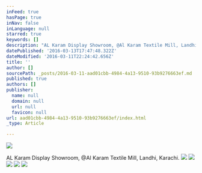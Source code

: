 ```yaml
---
inFeed: true
hasPage: true
inNav: false
inLanguage: null
starred: true
keywords: []
description: "AL Karam Display Showroom, @Al Karam Textile Mill, Landhi, Karachi.\_"
datePublished: '2016-03-13T17:47:48.322Z'
dateModified: '2016-03-11T22:24:42.656Z'
title: ''
author: []
sourcePath: _posts/2016-03-11-aad01cbb-4984-4a13-9510-93b9276663ef.md
published: true
authors: []
publisher:
  name: null
  domain: null
  url: null
  favicon: null
url: aad01cbb-4984-4a13-9510-93b9276663ef/index.html
_type: Article

---
```

![](https://the-grid-user-content.s3-us-west-2.amazonaws.com/79c875cf-ac65-4a29-98a0-523c41ad8624.jpg)

AL Karam Display Showroom, @Al Karam Textile Mill, Landhi, Karachi. ![](https://the-grid-user-content.s3-us-west-2.amazonaws.com/d519a3f8-c89e-45e8-a7c0-42ace238308b.jpg)
![](https://the-grid-user-content.s3-us-west-2.amazonaws.com/7a24a55f-e030-4219-a617-4c4e547e4c5d.jpg)
![](https://the-grid-user-content.s3-us-west-2.amazonaws.com/d8b95525-4661-4eca-a8f0-cdf046cfe796.jpg)
![](https://the-grid-user-content.s3-us-west-2.amazonaws.com/709a7129-d280-45bf-b509-952c5eab2271.jpg)
![](https://the-grid-user-content.s3-us-west-2.amazonaws.com/3f31d288-0aa8-44f1-8c38-3abecc7ddf08.jpg)